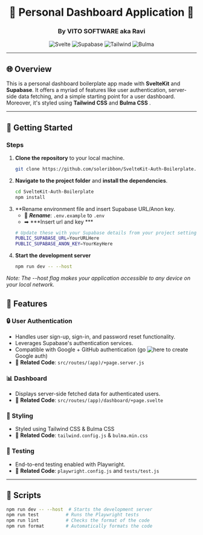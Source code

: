 <div align="center">

# 💃 Personal Dashboard Application 💃
### By VITO SOFTWARE aka Ravi

![Svelte](https://img.shields.io/badge/Svelte-FF3E00?style=for-the-badge&logo=svelte&logoColor=white)
![Supabase](https://img.shields.io/badge/Supabase-FF5733?style=for-the-badge&logo=supabase&logoColor=white)
![Tailwind](https://img.shields.io/badge/TailwindCSS-38B2AC?style=for-the-badge&logo=tailwind-css&logoColor=white)
![Bulma](https://img.shields.io/badge/Bulma-00D1B2?style=for-the-badge&logo=bulma&logoColor=white)

</div>

---

## 🌐 Overview

This is a personal dashboard boilerplate app made with **SvelteKit** and **Supabase**. It offers a myriad of features like user authentication, server-side data fetching, and a simple starting point for a user dashboard. Moreover, it's styled using **Tailwind CSS** and **Bulma CSS** .

---

## 🚀 Getting Started

### Steps

1. **Clone the repository** to your local machine.
   ```bash
   git clone https://github.com/soleribbon/SvelteKit-Auth-Boilerplate.git

2. **Navigate to the project folder** and **install the dependencies**.
   ```bash
   cd SvelteKit-Auth-Boilerplate
   npm install

2. **Rename environment file and insert Supabase URL/Anon key.
     - 📂 ***Rename***: `.env.example` to `.env`
     - ➡ ***Insert url and key ***
     ```bash
     # Update these with your Supabase details from your project settings > API
     PUBLIC_SUPABASE_URL=YourURLHere
     PUBLIC_SUPABASE_ANON_KEY=YourKeyHere

3. **Start the development server**
   ```bash
   npm run dev -- --host

*Note: The --host flag makes your application accessible to any device on your local network.*

## 🎨 Features

### 🔒 User Authentication

- Handles user sign-up, sign-in, and password reset functionality.
- Leverages Supabase's authentication services.
- Compatible with Google + GitHub authentication (go ![here](https://console.cloud.google.com/apis/credentials/consent) to create Google auth)
- 📂 **Related Code**: `src/routes/(app)/+page.server.js`

### 📊 Dashboard

- Displays server-side fetched data for authenticated users.
- 📂 **Related Code**: `src/routes/(app)/dashboard/+page.svelte`

### 🎨 Styling

- Styled using Tailwind CSS & Bulma CSS
- 📂 **Related Code**: `tailwind.config.js` & `bulma.min.css`

### 🧪 Testing

- End-to-end testing enabled with Playwright.
- 📂 **Related Code**: `playwright.config.js` and `tests/test.js`

---

## 📜 Scripts

```bash
npm run dev -- --host  # Starts the development server
npm run test          # Runs the Playwright tests
npm run lint          # Checks the format of the code
npm run format        # Automatically formats the code
